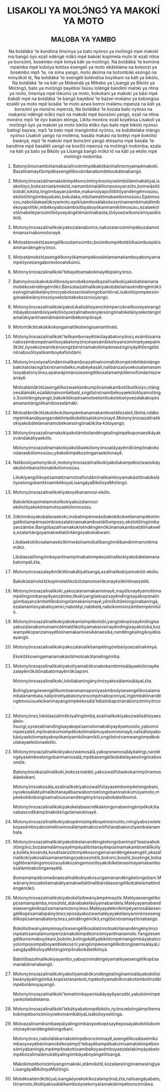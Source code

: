 <h1 align='center'>LISAKOLI YA MOLƆ́NGƆ́ YA MAKOKÍ YA MOTO</h1>
<h2 align='center'>MALOBA YA YAMBO</h2>
<p align='center'>Na botáláká ’te kondima limɛmya ya bato nyɔ́nsɔ ya molɔ́ngɔ́ mpé makokí ma bangó óyo ezalí ndéngé mɔ̌kɔ́ mpé bakokí kopímela moto tɛ́ ezalí ntína ya bonsɔ́mí, bosémbo mpé kímyá káti ya molɔ́ngɔ́. Na botáláká ’te komɔ́na mpámba mpé kobóya kotósa esengeli ya moto ebátelama na bokonzi ya bosémbo mpɔ̂ ’te, na sima yangó, moto ákóma na botɔmbɔki esóngó na minyɔ́kɔli tɛ́,
Na botáláká ’te esengélí koléndisa boyókani na káti ya bikólo,
Na botáláká ’te na káti ya Mokandá ya Mibéko ya Lisangá ya Bikólo ya Molɔ́ngɔ́, bato ya molɔ́ngɔ́ bayébísí lisúsu loléngé bandimí malɔki ya ntína ya moto, limɛmya mpé lokúmú ya moto, bokokani ya makokí ya bǎsí mpé babáli mpé na botáláká ’te bangó bayébísí ’te bazwí mokáno ya kobɔngisa ezalélí ya moto mpé kosála ’te moto azwa bomɔi malámu mpenzá na káti ya bonsɔ́mí ya monɛ́nɛ mpenzá,
Na botáláká ’te kozala bato nyɔ́nsɔ na makanisi ndéngé mɔ̌kɔ́ mpɔ̂ na makokí mpé bonsɔ́mí yangó, ezalí na ntína monɛ́nɛ mpɔ̂ ’te óyo bakáni elónga,
Likita monɛ́nɛ ezalí koyébisa Lisakoli ya molɔ́ngɔ́ óyo ya makoki ya moto lokóla elɔ́kɔ óyo bato mpé bikólo nyɔ́nsɔ balingí bazwa, mpɔ̂ ’te bato mpé mangómbá nyɔ́nsɔ, na bobátelaka ntángo nyɔ́nsɔ Lisakoli yangó na motéma, basála makási na botéyi mpé bokólísí bwányá, mpɔ̂ ’te makokí mpé bonsɔ́mí yangó etósama mpé basála ’te bandima mpé basálélí yangó na bosɔ̂lɔ́ mpenzá na molɔ́ngɔ́ mobimba, ezala na káti ya bato ya Bikólo ya Lisangá bangó mɔ̌kɔ́ tǒ na káti ya ekólo mpé molɔ́ngɔ́ mobimba.</p>
<ol>
  <li>
    <p>Batonyɔ́nsɔnambótamabazalínsɔ́mímpébakókánínalimɛmyampémakokí.Bazalínamayɛ́lɛmpébasengélíkovándanabondekookátinabangó.</p>
  </li>
  <li>
    <p>Motonyɔ́nsɔazalínamakokímpébonsɔ́mínyɔ́nsɔóyoelimbólámínakátiyaLisakolióyo,bokɛsɛniatámokɛ́tɛ́,namambímatálílomposoyanzóto,bomwǎsítǒbobáli,lokóta,lingómbayanzámbe,makanisiyapolitikitǒyandéngémosúsu,ekólotǒlingómbayabato,bokulaka,mbótamatǒmakambomosúsu.Epáimosúsu,nabotálakaelɔ́kɔyamoto,epikísámíkosálabokɛsɛninamambímatálímibékoyapolitiki,mibékoyabosámbisitǒyaboyókaninamikilimosúsu,ezalaekólotǒmabeléyansɔ́mítǒóyoeyángélémánínabaúta,tǒóyoezwíbonsɔ́míyasíkísíkítɛ́.</p>
  </li>
  <li>
    <p>Motonyɔ́nsɔazalínalikokíyakozalanabomɔi,nakozalansɔ́mímpékozalamotémansɛinabomotonayě.</p>
  </li>
  <li>
    <p>Motoatámokɛ́tɛ́asengélíkozalamoúmbu;boúmbumpébotɛ́kibaúmbuepikísámínandéngényɔ́nsɔ.</p>
  </li>
  <li>
    <p>Motoatámokɛ́tɛ́asengélíkonyɔ́kamampékosalelamamakamboyabonyamampéóyoezangabomotonalokúmú.</p>
  </li>
  <li>
    <p>Motonyɔ́nsɔazalínalikokí’tebayébamakokínayěbipáinyɔ́nsɔ.</p>
  </li>
  <li>
    <p>Batonyɔ́nsɔbakokánílibosóyamobékompébazalínalikokíyakobátelamanamobékoséndéngémɔ̌kɔ́.Bánsɔbazalínalikokíyakobátelamaséndéngémɔ̌kɔ́esóngónabikelányɔ́nsɔyabokɛsɛnisielongobanitɛ́naLisakolióyompéesóngónabikelányɔ́nsɔóyoekobotabokɛsɛnisiyangó.</p>
  </li>
  <li>
    <p>Motonyɔ́nsɔazalínalikokíyakolukalisálisiyansɔ́lɔ́mpenzánalibosóyamangómbáyabosámbisiyaekóloóyoezalínabwányáesóngónabikeláóyoekotángolamalɔkiyantínaendimámínamibékompɔ̂nayě.</p>
  </li>
  <li>
    <p>Motomɔ̌kɔ́tɛ́akokíkokangamatǒkobengisamantínatɛ́.</p>
  </li>
  <li>
    <p>Motonyɔ́nsɔazalínalikokí’telikambonayělokólayabatonyɔ́nsɔ,esámbisamanabosémbompénamǐsoyabatonyɔ́nsɔnaesámbiseloyansɔ́mimpéyaepáimɔ̌kɔ́tɛ́,óyoekozwamikánoɛngɛ́bɛ́nɛ́namakokímpémasɛ́nginyáyětǒɛngɛ́bɛ́nɛ́nabosɔ̂lɔ́yalikamboyěafúndámí.</p>
  </li>
  <li>
    <p>Motonyɔ́nsɔóyoafúndámínalikamboazalínaínomabɔ́kɔmpɛ́mbɛ́tééntángobakotatolaɛngɛ́bɛ́nɛ́namobéko,mabéyěasálí,nalibánzaóyoekosalamanamǐsoyabatonyɔ́nsɔ,epáiwápimánsɔesengélíkosalamampɔ̂temofúndamiazwanayě.</p>
    <p>Motoatámɔ̌kɔ́tɛ́asengélíkozwaetúmbumpɔ̂namakambotǒbotíkióyo,ntángoesálámákí,ezalákínaínombébatɛ́,ɛngɛ́bɛ́nɛ́namibékoyaekólotǒyamolɔ́ngɔ́.Soololéngéyangó,bakokítɛ́kopɛ́samotoetúmbukolekaóyoezalakakopɛ́samanantángolikamboesalámákí.</p>
  </li>
  <li>
    <p>Motoatâmɔ̌kɔ́tɛ̂akokíkokɔ́tampámbanamakamboetálíezaleli,libótá,ndákompémikandáyangandatǒmpékobébisalokúmúnayě.Motonyɔ́nsɔazalínalikokíyakobátelamanamobékoesóngónabikɔ́ta‐kɔ́tayangó.</p>
  </li>
  <li>
    <p>Motonyɔ́nsɔazalínamakokíyakotámbolandéngéalingímpékopɔnaesíkáyakovándakátiyaekólo.</p>
    <p>Motonyɔ́nsɔazalínamakokíyakotíkaekólonyɔ́nsɔatáyayěmɔ̌kɔ́mpɔ̂nakokɛndanaekólomosúsu;yěakokímpékozónganaekólonayě.</p>
  </li>
  <li>
    <p>Nalibosóyamonyɔ́kɔli,motonyɔ́nsɔazalínalikokíyakolukampékozwaesíkáyakobómbanzótonabikólomosúsu.</p>
    <p>Likokíyangólikopɛ́samatɛ́namotoafúndámínalikamboyamakásitǒnabikeláóyoelongobanitɛ́namibékoyaLisangáyaBikóloyaMolɔ́ngɔ́.</p>
  </li>
  <li>
    <p>Motonyɔ́nsɔazalínalikokíyakoyébanamosí‐ekólo.</p>
    <p>Bakokítɛ́kopímelamotolikokíyakozalamosí‐ekólotǒyakokómamotoyaekólomosúsu.</p>
  </li>
  <li>
    <p>Sɔ́kímobúyakobálanaekokí,mobalimpémwâsíbakokíkokwêlanampékotóngalibótampémasímbisiezalatɛ́namakamboetálílomposo,ekólotǒlingómbayanzámbe.Bangóbazalínamakokíséndéngémɔ̌kɔ́namakamboetálímakwéla,ezalantángoyamakwélatǒntángoyabokabwani.</p>
    <p>Libálaekokíkosalamasésɔ́kímwâsínamobalibangóméibandiminamotémamɔ̌kɔ́.</p>
    <p>Libálaezalílongómbayantínampɔ̂nabatompéezalínalikokíyakobátelamanabatompéLɛ́ta.</p>
  </li>
  <li>
    <p>Motonyɔ́nsɔazalayěmɔ̌kɔ́tǒnakátiyalisangá,azalínalikokíyamokóló‐ekólo.</p>
    <p>Bakokíatámokɛ́tɛ́kopímelatǒkobɔ́tɔlamotoelɔ́kɔnayěsɔ́kíntínaezalítɛ́.</p>
  </li>
  <li>
    <p>Motonyɔ́nsɔazalínalikokí,yakozalanamakanisinayě,mayɛ́lɛnayěyamotémampélingómbanayěyanzámbe;likokíyangóekopɛ́sayěndingisayakopɔnalingómbayanzámbetǒkobóngolamakanisinayě,yěmɔ̌kɔ́tǒelongonabaníngá,ezalanamǐsoyabatoyamɛi;nabotéyi,nabikelá,nabokúmisinzámbempémilúlú.</p>
  </li>
  <li>
    <p>Motonyɔ́nsɔazalínalikokíyabokanisimpébolobi;yangóekopɛ́sayěndingisayakozalanabomɔinamotématɛ́likolóyamakanisinayěndingisayakoluka,kozwampékopanzamayébisinamakanisiesíkánaesíká,nandéngéalingíkoyébisayangó.</p>
  </li>
  <li>
    <p>Motonyɔ́nsɔazalínalikokíyakozalanalikitampélingómbáóyoezalínakímyá.</p>
    <p>Ekokítɛ́kosengamanamakásitɛ́motoakɔ́tanalingómbá.</p>
  </li>
  <li>
    <p>Motonyɔ́nsɔazalínalikokíyakotíyamabɔ́kɔnabokambimisáláyaekólonayěezalayěmɔ̌kɔ́tǒnabatómayěmɔ̌kɔ́apɔní.</p>
    <p>Motonyɔ́nsɔazalínalikokí,lokólabaníngányɔ́nsɔyakosálamisáláyaLɛ́ta.</p>
    <p>Bolingiyangóesengélíkomɔ́nananamapɔniyasémboóyoesengélíkosalamambalanambala,nalipɔ́neliyabatonyɔ́nsɔmpénabopɔniyaLingómbátǒnandéngémosúsuekokaninayangómpéekosála’tebatobapɔnanabonsɔ́mínyɔ́nsɔ.</p>
  </li>
  <li>
    <p>Motonyɔ́nsɔ,lokólaazalímɔ̌kɔ́yalingómbá,azalínalikokíyakozwalisálisiyaesálelo‐lisungi,oyoezalínandingisayakopɛ́samotomakokíyayěyamosólo,yabomɔimpéezaleli,mpɔ̂nalokúmúmpébokólimalámuyabomotonayě,nalisálisiyabokásiyaekólompéyaboyókaniyamikilinamikili,ɛngɛ́bɛ́nɛ́namwangómpébokulakayaekólonaekólo.</p>
  </li>
  <li>
    <p>Motonyɔ́nsɔazalínalikokíyakozwamosálá,yakopɔnamosáláyěalingí,nandéngéyasémboelongobaninamosálá,mpébasengélíkobátelayaesóngónabosɔmɛ́lɛ.</p>
    <p>Batonyɔ́nsɔbazalínalikokí,bokɛsɛniatátɛ́,yakozwalifútaekokanimpɔ̂namosáláekokani.</p>
    <p>Motonyɔ́nsɔakosála,azalínalikokíyakozwalifútayasémbompéelongobani,oyoekosálatɛ́yěnalibótanayěbazwabomɔielongobaninalokúmúyamoto,mpéekokíkobɔngisamalisúsunandéngényɔ́nsɔyabobátelibomɔi.</p>
    <p>Motonyɔ́nsɔazalínalikokíyakokelabasɛndikáelongonabaníngámpékokɔ́tanabasɛndikámpɔ̂nakokɛ́ngɛlamalokinayě.</p>
  </li>
  <li>
    <p>Motonyɔ́nsɔazalínalikokíyabopémisimpébopémisinzóto,míngiyabozwielekoyasémboyaboúmélínamosálámpénabozwilifútanabakonziyambalanambala.</p>
  </li>
  <li>
    <p>Motonyɔ́nsɔazalínalikokíyakobíkelanandéngéelongobanimpɔ̂’teazwabokɔ́lɔ́ngɔ́nú,bozalamalámuyayěmpéyalibótanayěepúsínamakamboetálíkolíya,koláta,kovánda,kosálisanzótompékosungamanandéngéesengélí;yěazalínalikokíyakosálisamanantángoyabosɔmɛ́lɛ,bokɔnɔ,bosɛ́lɛ́,bozéngé,bobangétǒnantángomosúsuyěakozángamosóloyakobíkelanasimayamakamboesálámínabolinganayětɛ́.</p>
    <p>Bomamámpébomwǎnaezalínalikokíyakosungamanandéngéelongobani.Mwǎnanyɔ́nsɔabótamakátiyamakwélatǒnalibándáasengélíkobátelamatǒndéngémɔ̌kɔ́.</p>
  </li>
  <li>
    <p>Motonyɔ́nsɔazalínalikokíyabokólísibwányámpémayɛ́lɛ.Matéyaesengélíkopɛ́samampámba,mosólotɛ́,atánabakelásiyamabandela.Matéyayamabandelaesengéníkopɛ́samanamotonyɔ́nsɔ.Matéyayateknikimpéyamosáláesengélíkopɛ́samabipáinyɔ́nsɔ;eposáyakozwamatéyayakelásiyaminɛ́nɛesengélíkopɛ́samanabatonyɔ́nsɔ,séndéngémɔ̌kɔ́,ɛngɛ́bɛ́nɛ́namayɛ́lɛnabangó.</p>
    <p>Bokólísibwányámpémayɛ́lɛesengélíkosálatɛ́motoakólanandéngényɔ́nsɔmpéatósamalámumpenzámakokímpébonsɔ́míyantínanamoto.Yangóesengélíkomɛmaboyókani,bobóto,bolingokátiyabikólompémangómbáyabatooyolomposompéboyambiekɛsɛni;yangómpéesengélíkobɔngisamisáláyaLisangáyaBikóloyaMolɔ́ngɔ́mpɔ̂nabobátelikímyá.</p>
    <p>Babótibazalínalikokíyayambo,yabopɔnindéngéyamatéyaesengélíkopɛ́samanabǎnanabangó.</p>
  </li>
  <li>
    <p>Motonyɔ́nsɔazalínalikokíyakotíyamabɔ́kɔndéngéalingínamisáláyabokólísibwányáyalingómbá,kopɛ́sɛlanankoti,mpékotíyamabɔ́kɔnabotómbolinzébimpébolámuyayangó.</p>
    <p>Motonyɔ́nsɔazalínalikokí’tematómbayamisáláyayěyanzébi,yabokómimpéyankotiebátelama.</p>
  </li>
  <li>
    <p>Motonyɔ́nsɔazalínalikokí’tekátiyabatompébikólo,nyɔ́nsɔebóngámpɔ̂temakokímpébonsɔ́míoyoekomámíkátiyaLisakolioyoelónga.</p>
  </li>
  <li>
    <p>Motoazalínamikúmbaepáiyalingómbáoyoekopɛ́sayěeposáyabokólísibomotonayěnandéngéelongobani.</p>
    <p>Motonyɔ́nsɔ,nabotálakamakokímpébonsɔ́mínayě,asengélíkosálasémikúmbaoyoeyébánínamobékosémpɔ̂’tebayébampébakúmisamalokimpébonsɔ́míyabaníngá,mpémpɔ̂nakotósamibékoyasémboyaezalelakímyáyabatompébozalimalámukátiyalingómbáyaboyángelilisangá.</p>
    <p>Makokímpébonsɔ́míyangómakokí,atâmokɛ́tɛ̂,kozalaesóngónamasɛ́ngiyaLisangáyaBikóloyaMolɔ́ngɔ́.</p>
  </li>
  <li>
    <p>Mobékoatámɔ̌kɔ́tɛ́yaLisangáóyoekokíkozalampɔ̂naLɛ́ta,nalisangáyabato,tǒnamoto,likokíyakosálalikamboóyoekonyatamakokímpébonsɔ́míáwa.</p>
  </li>
</ol>